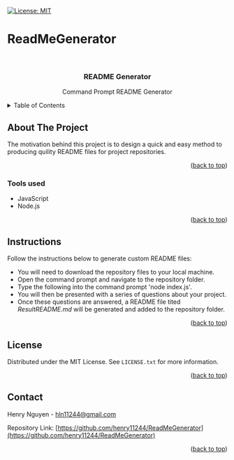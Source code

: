 [![License: MIT](https://img.shields.io/badge/License-MIT-yellow.svg)](https://opensource.org/licenses/MIT)

# ReadMeGenerator

<div id="top"></div>

<br />
<div align="center">


<h3 align="center">README Generator</h3>

  <p align="center">
    Command Prompt README Generator
    <br />
  </p>
</div>

<details>
  <summary>Table of Contents</summary>
  <ol>
    <li>
      <a href="#about-the-project">About The Project</a>
      <ul>
        <li><a href="#tools-used">Tools used</a></li>
      </ul>
    </li>
    <li>
      <a href="#instructions">Instructions</a>
        </li>
    <li><a href="#license">License</a></li>
    <li><a href="#contact">Contact</a></li>
  </ol>
</details>

## About The Project

The motivation behind this project is to design a quick and easy method to producing quility README files for project repositories. 

<p align="right">(<a href="#top">back to top</a>)</p>

### Tools used

* JavaScript
* Node.js

<p align="right">(<a href="#top">back to top</a>)</p>

## Instructions


Follow the instructions below to generate custom README files: 

- You will need to download the repository files to your local machine. 
- Open the command prompt and navigate to the repository folder.
- Type the following into the command prompt 'node index.js'.
- You will then be presented with a series of questions about your project.
- Once these questions are answered, a README file tited <i>ResultREADME.md </i> will be generated and added to the repository folder. 

<p align="right">(<a href="#top">back to top</a>)</p>

## License

Distributed under the MIT License. See `LICENSE.txt` for more information.

<p align="right">(<a href="#top">back to top</a>)</p>

## Contact

Henry Nguyen -  hln11244@gmail.com

Repository Link: [https://github.com/henry11244/ReadMeGenerator](https://github.com/henry11244/ReadMeGenerator)

<p align="right">(<a href="#top">back to top</a>)</p>

[linkedin-url]: https://www.linkedin.com/in/henry11244/
